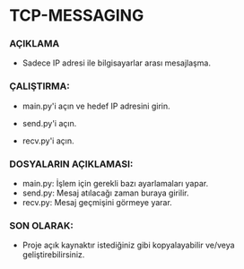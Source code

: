 # TCP-MESSAGING

### AÇIKLAMA

- Sadece IP adresi ile bilgisayarlar arası mesajlaşma.



### ÇALIŞTIRMA:

- main.py'i açın ve hedef IP adresini girin.

- send.py'i açın.

- recv.py'i açın.



### DOSYALARIN AÇIKLAMASI:

- main.py: İşlem için gerekli bazı ayarlamaları yapar.
- send.py: Mesaj atılacağı zaman buraya girilir.
- recv.py: Mesaj geçmişini görmeye yarar.



### SON OLARAK:

- Proje açık kaynaktır istediğiniz gibi kopyalayabilir ve/veya geliştirebilirsiniz.
